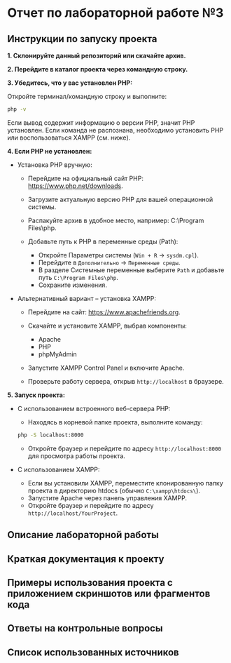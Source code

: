 # Отчет по лабораторной работе №3

## Инструкции по запуску проекта

**1. Склонируйте данный репозиторий или скачайте архив.**

**2. Перейдите в каталог проекта через командную строку.**

**3. Убедитесь, что у вас установлен PHP:**

Откройте терминал/командную строку и выполните:
```bash
php -v
```
Если вывод содержит информацию о версии PHP, значит PHP установлен. Если команда не распознана, необходимо установить PHP или воспользоваться XAMPP (см. ниже).

**4. Если PHP не установлен:**

- Установка PHP вручную:

  - Перейдите на официальный сайт PHP: https://www.php.net/downloads.

  - Загрузите актуальную версию PHP для вашей операционной системы.

  - Распакуйте архив в удобное место, например: C:\Program Files\php.

  - Добавьте путь к PHP в переменные среды (Path):
    - Откройте Параметры системы (`Win + R` → `sysdm.cpl`).
     - Перейдите в `Дополнительно` → `Переменные среды`.
    - В разделе Системные переменные выберите `Path` и добавьте путь `C:\Program Files\php`.
    - Сохраните изменения.

- Альтернативный вариант – установка XAMPP:

  - Перейдите на сайт: https://www.apachefriends.org.

  - Скачайте и установите XAMPP, выбрав компоненты:
    - Apache
    - PHP
    - phpMyAdmin

  - Запустите XAMPP Control Panel и включите Apache.
  - Проверьте работу сервера, открыв `http://localhost` в браузере.

**5. Запуск проекта:**

- С использованием встроенного веб-сервера PHP:
  - Находясь в корневой папке проекта, выполните команду: 
  ```bash
  php -S localhost:8000
  ```
  - Откройте браузер и перейдите по адресу `http://localhost:8000` для просмотра работы проекта.

- С использованием XAMPP:
  - Если вы установили XAMPP, переместите клонированную папку проекта в директорию htdocs (обычно `C:\xampp\htdocs\`).
  - Запустите Apache через панель управления XAMPP.
  - Откройте браузер и перейдите по адресу `http://localhost/YourProject`.

## Описание лабораторной работы


## Краткая документация к проекту


## Примеры использования проекта с приложением скриншотов или фрагментов кода


## Ответы на контрольные вопросы


## Список использованных источников


